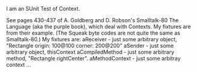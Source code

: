 I am an SUnit Test of Context.See pages 430-437 of A. Goldberg and D. Robson's  Smalltalk-80 The Language (aka the purple book), which deal with Contexts. My fixtures are from their example. (The Squeak byte codes are not quite the same as Smalltalk-80.)My fixtures are:aReceiver         - just some arbitrary object, "Rectangle origin: 100@100 corner: 200@200"aSender           - just some arbitrary object, thisContextaCompiledMethod - just some arbitrary method, "Rectangle rightCenter".aMethodContext   - just some arbitray context ...  